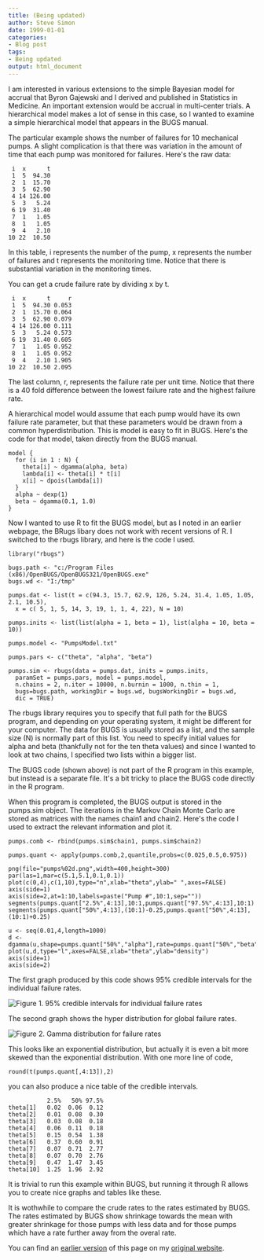 ```yaml
---
title: (Being updated)
author: Steve Simon
date: 1999-01-01
categories:
- Blog post
tags:
- Being updated
output: html_document
---
```


I am interested in various extensions to the simple Bayesian model for accrual that Byron Gajewski and I derived and published in Statistics in Medicine. An important extension would be accrual in multi-center trials. A hierarchical model makes a lot of sense in this case, so I wanted to examine a simple hierarchical model that appears in the BUGS manual.

<!---More--->

The particular example shows the number of failures for 10 mechanical pumps. A slight complication is that there was variation in the amount of time that each pump was monitored for failures. Here's the raw data:

```{}
 i  x      t
 1  5  94.30
 2  1  15.70
 3  5  62.90
 4 14 126.00
 5  3   5.24
 6 19  31.40
 7  1   1.05
 8  1   1.05
 9  4   2.10
10 22  10.50
```

In this table, i represents the number of the pump, x represents the number of failures and t represents the monitoring time. Notice that there is substantial variation in the monitoring times.

You can get a crude failure rate by dividing x by t.

```{}
 i  x      t     r
 1  5  94.30 0.053
 2  1  15.70 0.064
 3  5  62.90 0.079
 4 14 126.00 0.111
 5  3   5.24 0.573
 6 19  31.40 0.605
 7  1   1.05 0.952
 8  1   1.05 0.952
 9  4   2.10 1.905
10 22  10.50 2.095
```

The last column, r, represents the failure rate per unit time. Notice that there is a 40 fold difference between the lowest failure rate and the highest failure rate.

A hierarchical model would assume that each pump would have its own failure rate parameter, but that these parameters would be drawn from a common hyperdistribution. This is model is easy to fit in BUGS. Here's the code for that model, taken directly from the BUGS manual.

```{}
model {
  for (i in 1 : N) {
    theta[i] ~ dgamma(alpha, beta)
    lambda[i] <- theta[i] * t[i]
    x[i] ~ dpois(lambda[i])
  }
  alpha ~ dexp(1)
  beta ~ dgamma(0.1, 1.0)
}
```

Now I wanted to use R to fit the BUGS model, but as I noted in an earlier webpage, the BRugs libary does not work with recent versions of R. I switched to the rbugs library, and here is the code I used.

```{}
library("rbugs")

bugs.path <- "c:/Program Files (x86)/OpenBUGS/OpenBUGS321/OpenBUGS.exe"
bugs.wd <- "I:/tmp"

pumps.dat <- list(t = c(94.3, 15.7, 62.9, 126, 5.24, 31.4, 1.05, 1.05, 2.1, 10.5),
  x = c( 5, 1, 5, 14, 3, 19, 1, 1, 4, 22), N = 10)

pumps.inits <- list(list(alpha = 1, beta = 1), list(alpha = 10, beta = 10))

pumps.model <- "PumpsModel.txt"

pumps.pars <- c("theta", "alpha", "beta")

pumps.sim <- rbugs(data = pumps.dat, inits = pumps.inits,
  paramSet = pumps.pars, model = pumps.model,
  n.chains = 2, n.iter = 10000, n.burnin = 1000, n.thin = 1,
  bugs=bugs.path, workingDir = bugs.wd, bugsWorkingDir = bugs.wd,
  dic = TRUE)
```

The rbugs library requires you to specify that full path for the BUGS program, and depending on your operating system, it might be different for your computer. The data for BUGS is usually stored as a list, and the sample size (N) is normally part of this list. You need to specify initial values for alpha and beta (thankfully not for the ten theta values) and since I wanted to look at two chains, I specified two lists within a bigger list.

The BUGS code (shown above) is not part of the R program in this example, but instead is a separate file. It's a bit tricky to place the BUGS code directly in the R program.

When this program is completed, the BUGS output is stored in the pumps.sim object. The iterations in the Markov Chain Monte Carlo are stored as matrices with the names chain1 and chain2. Here's the code I used to extract the relevant information and plot it.

```{}
pumps.comb <- rbind(pumps.sim$chain1, pumps.sim$chain2)

pumps.quant <- apply(pumps.comb,2,quantile,probs=c(0.025,0.5,0.975))

png(file="pumps%02d.png",width=400,height=300)
par(las=1,mar=c(5.1,5.1,0.1,0.1))
plot(c(0,4),c(1,10),type="n",xlab="theta",ylab=" ",axes=FALSE)
axis(side=1)
axis(side=2,at=1:10,labels=paste("Pump #",10:1,sep=""))
segments(pumps.quant["2.5%",4:13],10:1,pumps.quant["97.5%",4:13],10:1)
segments(pumps.quant["50%",4:13],(10:1)-0.25,pumps.quant["50%",4:13],(10:1)+0.25)

u <- seq(0.01,4,length=1000)
d <- dgamma(u,shape=pumps.quant["50%","alpha"],rate=pumps.quant["50%","beta"])
plot(u,d,type="l",axes=FALSE,xlab="theta",ylab="density")
axis(side=1)
axis(side=2)
```

The first graph produced by this code shows 95% credible intervals for the individual failure rates.

![Figure 1. 95% credible intervals for individual failure rates](http://www.pmean.com/new-images/11/pumps01.png)

The second graph shows the hyper distribution for global failure rates.

![Figure 2. Gamma distribution for failure rates](http://www.pmean.com/new-images/11/pumps02.png)

This looks like an exponential distribution, but actually it is even a bit more skewed than the exponential distribution. With one more line of code,

```{}
round(t(pumps.quant[,4:13]),2)
```

you can also produce a nice table of the credible intervals.

```{}
           2.5%   50% 97.5%
theta[1]   0.02  0.06  0.12
theta[2]   0.01  0.08  0.30
theta[3]   0.03  0.08  0.18
theta[4]   0.06  0.11  0.18
theta[5]   0.15  0.54  1.38
theta[6]   0.37  0.60  0.91
theta[7]   0.07  0.71  2.77
theta[8]   0.07  0.70  2.76
theta[9]   0.47  1.47  3.45
theta[10]  1.25  1.96  2.92
```

It is trivial to run this example within BUGS, but running it through R allows you to create nice graphs and tables like these.

It is wothwhile to compare the crude rates to the rates estimated by BUGS. The rates estimated by BUGS show shrinkage towards the mean with greater shrinkage for those pumps with less data and for those pumps which have a rate further away from the overal rate.

You can find an [earlier version][sim1] of this page on my [original website][sim2].

[sim1]: http://www.pmean.com/11/Hierarchical.html
[sim2]: http://www.pmean.com/original_site.html 
